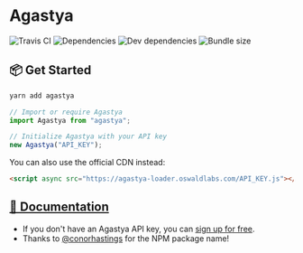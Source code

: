 # Agastya

![Travis CI](https://travis-ci.org/OswaldLabsOpenSource/agastya.svg?branch=master)
![Dependencies](https://img.shields.io/david/OswaldLabsOpenSource/agastya.svg)
![Dev dependencies](https://img.shields.io/david/dev/OswaldLabsOpenSource/agastya.svg)
![Bundle size](https://img.shields.io/bundlephobia/minzip/agastya.svg)

## 📦 Get Started

```bash
yarn add agastya
```

```js
// Import or require Agastya
import Agastya from "agastya";

// Initialize Agastya with your API key
new Agastya("API_KEY");
```

You can also use the official CDN instead:

```html
<script async src="https://agastya-loader.oswaldlabs.com/API_KEY.js"></script>
```

## [🚀 Documentation](https://help.oswaldlabs.com/developers/?utm_source=github&utm_medium=repository&utm_campaign=agastya&utm_term=documentation)

- If you don't have an Agastya API key, you can [sign up for free](https://oswaldlabs.com/agastya?utm_source=github&utm_medium=repository&utm_campaign=agastya&utm_term=documentation-sign-up).
- Thanks to [@conorhastings](https://github.com/conorhastings) for the NPM package name!
